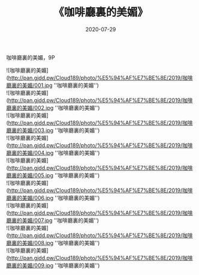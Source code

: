 ﻿---
layout: post
title:  《咖啡廳裏的美媚》
date:   2020-07-29
img: http://pan.gjdd.pw/Cloud189/photo/%E5%94%AF%E7%BE%8E/2019/咖啡廳裏的美媚/000.jpg
categories: [美女, 清纯, 唯美]
---

咖啡廳裏的美媚，9P

![咖啡廳裏的美媚](http://pan.gjdd.pw/Cloud189/photo/%E5%94%AF%E7%BE%8E/2019/咖啡廳裏的美媚/001.jpg ''咖啡廳裏的美媚'') <br>
![咖啡廳裏的美媚](http://pan.gjdd.pw/Cloud189/photo/%E5%94%AF%E7%BE%8E/2019/咖啡廳裏的美媚/002.jpg ''咖啡廳裏的美媚'') <br>
![咖啡廳裏的美媚](http://pan.gjdd.pw/Cloud189/photo/%E5%94%AF%E7%BE%8E/2019/咖啡廳裏的美媚/003.jpg ''咖啡廳裏的美媚'') <br>
![咖啡廳裏的美媚](http://pan.gjdd.pw/Cloud189/photo/%E5%94%AF%E7%BE%8E/2019/咖啡廳裏的美媚/004.jpg ''咖啡廳裏的美媚'') <br>
![咖啡廳裏的美媚](http://pan.gjdd.pw/Cloud189/photo/%E5%94%AF%E7%BE%8E/2019/咖啡廳裏的美媚/005.jpg ''咖啡廳裏的美媚'') <br>
![咖啡廳裏的美媚](http://pan.gjdd.pw/Cloud189/photo/%E5%94%AF%E7%BE%8E/2019/咖啡廳裏的美媚/006.jpg ''咖啡廳裏的美媚'') <br>
![咖啡廳裏的美媚](http://pan.gjdd.pw/Cloud189/photo/%E5%94%AF%E7%BE%8E/2019/咖啡廳裏的美媚/007.jpg ''咖啡廳裏的美媚'') <br>
![咖啡廳裏的美媚](http://pan.gjdd.pw/Cloud189/photo/%E5%94%AF%E7%BE%8E/2019/咖啡廳裏的美媚/008.jpg ''咖啡廳裏的美媚'') <br>
![咖啡廳裏的美媚](http://pan.gjdd.pw/Cloud189/photo/%E5%94%AF%E7%BE%8E/2019/咖啡廳裏的美媚/009.jpg ''咖啡廳裏的美媚'') <br>
